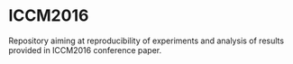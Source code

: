 # ICCM2016
Repository aiming at reproducibility of experiments and analysis of results provided in ICCM2016 conference paper. 
